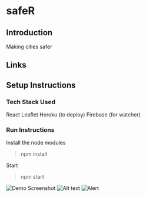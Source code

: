 # safeR 

## Introduction
Making cities safer

## Links

## Setup Instructions

### Tech Stack Used

React
Leaflet
Heroku (to deploy)
Firebase (for watcher)

### Run Instructions

Install the node modules
> npm install 

Start 
> npm start

![Demo Screenshot](/relative/path/to/img.jpg?raw=true "Demo Screenshot")
![Alt text](/relative/path/to/img.jpg?raw=true "Collision")
![Alert](/relative/path/to/img.jpg?raw=true "Alert")
